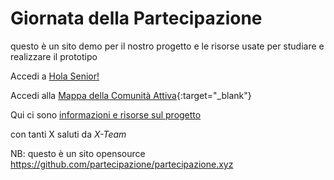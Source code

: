 # Giornata della Partecipazione

questo è un sito demo per il nostro progetto e le risorse usate per studiare e realizzare il prototipo

Accedi a [Hola Senior!](HolaSenior)

Accedi alla [Mappa della Comunità Attiva](https://www.google.com/maps/d/viewer?mid=1Y0Behd74AbURJWipOS1cM5oz5ThY5OCT&ll=43.77263134963832%2C11.284330081453232&z=12){:target="_blank"}

Qui ci sono [informazioni e risorse sul progetto](progetto)

con tanti X saluti da _X-Team_

NB: questo è un sito opensource https://github.com/partecipazione/partecipazione.xyz
